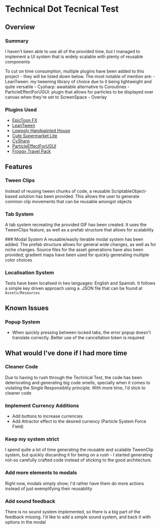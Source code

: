 # Technical Dot Tecnical Test
## Overview
### Summary 
I haven't been able to use all of the provided time, but I managed to implement a UI system that is widely scalable with plenty of reusable components

To cut on time consumption, multiple plugins have been added to this project - they will be listed down below. The most notable of mention are:
    - LeanTween: my tweening library of choice due to it being lightweight and quite versatile
    - Cysharp: awaitable alternative to Coroutines
    - ParticleEffectForUGUI: plugin that allows for particles to be displayed over canvas when they're set to ScreenSpace - Overlay

### Plugins Used
- [EpicToon FX](https://assetstore.unity.com/packages/vfx/particles/epic-toon-fx-57772)
- [LeanTween](https://assetstore.unity.com/packages/tools/animation/leantween-3595)
- [Lowpoly Handpainted House](https://assetstore.unity.com/packages/3d/props/exterior/lowpoly-handpainted-house-286891)
- [Cute Supermarket Lite](https://assetstore.unity.com/packages/3d/props/food/cute-supermarket-lite-302941)
- [CySharp](https://github.com/Cysharp/UniTask)
- [ParticleEffectForUGUI](https://github.com/mob-sakai/ParticleEffectForUGUI)
- [Froggy Travel Pack](https://sketchfab.com/3d-models/froggy-travel-pack-739561a9936349b3a9c02ec81cc032b0)

## Features
### Tween Clips
Instead of reusing tween chunks of code, a reusable ScriptableObject-based solution has been provided. This allows the user to generate common clip movements that can be reusable amongst objects

### Tab System
A tab system recreating the provided GIF has been created. It uses the TweenClips feature, as well as a prefab structure that allows for scalability

### Modal System
A reusable/easily iterable modal system has been added. The prefab structure allows for general wide changes, as well as for niche changes. Source files for the asset generations have also been provided; gradient maps have been used for quickly generating multiple color choices

### Localisation System
Texts have been localised in two languages: English and Spanish. It follows a simple key driven approach using a .JSON file that can be found at `Assets/Resources`

## Known Issues
### Popup System
- When quickly pressing between locked tabs, the error popup doesn't translate correctly. Better use of the cancellation token is required

## What would I've done if I had more time
### Cleaner Code
Due to having to rush through the Technical Test, the code has been deteriorating and generating big code smells, specially when it comes to violating the Single Responsiblity principle. With more time, I'd stick to cleaner code

### Implement Currency Additions
- Add buttons to increase currencies
- Add Attractor effect to the desired currency (Particle System Force Field)

### Keep my system strict
I spend quite a lot of time generating the reusable and scalable TweenClip system, but quickly discarding it for being on a rush - I started generating not-so carefully crafted code instead of sticking to the good architecture.

### Add more elements to modals
Right now, modals simply show; I'd rather have them do more actions instead of just exemplifying their reusability

### Add sound feedback
There is no sound system implemented, so there is a big part of the feedback missing. I'd like to add a simple sound system, and back it with options in the modal